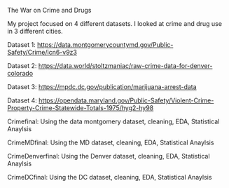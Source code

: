 The War on Crime and Drugs


My project focused on 4 different datasets. I looked at crime and drug use in 3 different cities.

Dataset 1: https://data.montgomerycountymd.gov/Public-Safety/Crime/icn6-v9z3

Dataset 2: https://data.world/stoltzmaniac/raw-crime-data-for-denver-colorado

Dataset 3: https://mpdc.dc.gov/publication/marijuana-arrest-data

Dataset 4: https://opendata.maryland.gov/Public-Safety/Violent-Crime-Property-Crime-Statewide-Totals-1975/hyg2-hy98

Crimefinal: Using the data montgomery dataset, cleaning, EDA, Statistical Anaylsis 

CrimeMDfinal: Using the MD dataset, cleaning, EDA, Statistical Anaylsis 

CrimeDenverfinal: Using the Denver dataset, cleaning, EDA, Statistical Anaylsis 

CrimeDCfinal: Using the DC dataset, cleaning, EDA, Statistical Anaylsis 
